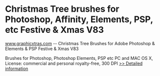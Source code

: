 # Christmas Tree brushes for Photoshop, Affinity, Elements, PSP, etc Festive & Xmas V83
www.graphicxtras.com -- Christmas Tree Brushes for Adobe Photoshop & Elements & PSP Festive & Xmas V83

Brushes for Photoshop, Photoshop Elements, PSP etc PC and MAC OS X, License: commercial and personal royalty-free, 300 DPI
[>> Detailed information](https://secure.shareit.com/shareit/product.html?productid=300469240&affiliateid=200057808)